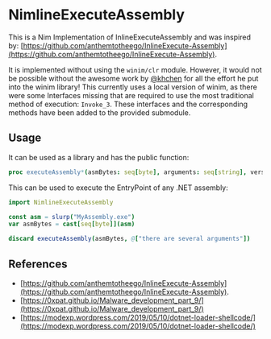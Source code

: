 # NimlineExecuteAssembly

This is a Nim Implementation of InlineExecuteAssembly and was inspired by: [https://github.com/anthemtotheego/InlineExecute-Assembly](https://github.com/anthemtotheego/InlineExecute-Assembly).


It is implemented without using the `winim/clr` module. However, it would not be possible without the awesome work by [@khchen](https://github.com/khchen) for all the effort he put into the winim library!
This currently uses a local version of winim, as there were some Interfaces missing that are required to use the most traditional method of execution: `Invoke_3`.
These interfaces and the corresponding methods have been added to the provided submodule.

## Usage

It can be used as a library and has the public function:

```nim
proc executeAssembly*(asmBytes: seq[byte], arguments: seq[string], version = "v4.0.30319", domainName = "rnd")
```

This can be used to execute the EntryPoint of any .NET assembly:

```nim
import NimlineExecuteAssembly

const asm = slurp("MyAssembly.exe")
var asmBytes = cast[seq[byte]](asm)

discard executeAssembly(asmBytes, @["there are several arguments"])
```





## References

- [https://github.com/anthemtotheego/InlineExecute-Assembly](https://github.com/anthemtotheego/InlineExecute-Assembly).
- [https://0xpat.github.io/Malware_development_part_9/](https://0xpat.github.io/Malware_development_part_9/)
- [https://modexp.wordpress.com/2019/05/10/dotnet-loader-shellcode/](https://modexp.wordpress.com/2019/05/10/dotnet-loader-shellcode/)





